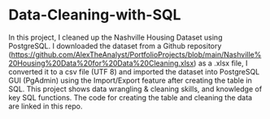 # Data-Cleaning-with-SQL
In this project, I cleaned up the Nashville Housing Dataset using PostgreSQL. I downloaded the dataset from a Github repository (https://github.com/AlexTheAnalyst/PortfolioProjects/blob/main/Nashville%20Housing%20Data%20for%20Data%20Cleaning.xlsx) as a .xlsx file, I converted it to a csv file (UTF 8) and imported the dataset into PostgreSQL GUI (PgAdmin) using the Import/Export feature after creating the table in SQL. This project shows data wrangling & cleaning skills, and knowledge of key SQL functions. The code for creating the table and cleaning the data are linked in this repo.
